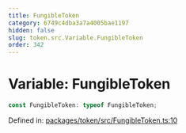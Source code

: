 ```yaml
---
title: FungibleToken
category: 6749c4dba3a7a4005bae1197
hidden: false
slug: token.src.Variable.FungibleToken
order: 342
---
```


# Variable: FungibleToken

```ts
const FungibleToken: typeof FungibleToken;
```

Defined in: [packages/token/src/FungibleToken.ts:10](https://github.com/zkcloudworker/minatokens-lib/blob/main/packages/token/src/FungibleToken.ts#L10)
